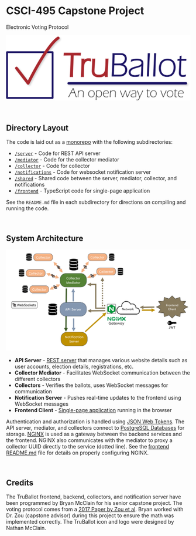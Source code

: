 # CSCI-495 Capstone Project

Electronic Voting Protocol

![TruBallot Logo](/frontend/public/truballot-logo.svg)

<br />

## Directory Layout

The code is laid out as a [monorepo](https://en.wikipedia.org/wiki/Monorepo) with the following subdirectories:

- [`/server`](/server) - Code for REST API server
- [`/mediator`](/mediator) - Code for the collector mediator
- [`/collector`](/collector) - Code for collector
- [`/notifications`](/notifications) - Code for websocket notification server
- [`/shared`](/shared) - Shared code between the server, mediator, collector, and notifications
- [`/frontend`](/frontend) - TypeScript code for single-page application

See the `README.md` file in each subdirectory for directions on compiling and running the code.

<br />

## System Architecture

![System Architecture Diagram](architecture.png)

- **API Server** - [REST server](https://en.wikipedia.org/wiki/Representational_state_transfer) that manages various website details such as user accounts, election details, registrations, etc.
- **Collector Mediator** - Facilitates WebSocket communication between the different collectors
- **Collectors** - Verifies the ballots, uses WebSocket messages for communication
- **Notification Server** - Pushes real-time updates to the frontend using WebSocket messages
- **Frontend Client** - [Single-page application](https://en.wikipedia.org/wiki/Single-page_application) running in the browser

Authentication and authorization is handled using [JSON Web Tokens](https://jwt.io/).
The API server, mediator, and collectors connect to [PostgreSQL Databases](https://www.postgresql.org/) for storage.
[NGINX](https://www.nginx.com/) is used as a gateway between the backend services and the frontend.
NGINX also communicates with the mediator to proxy a collector UUID directly to the service (dotted line).
See the [frontend README.md](/frontend/README.md) file for details on properly configuring NGINX.

<br />

## Credits

The TruBallot frontend, backend, collectors, and notification server have been programmed by Bryan McClain for his senior capstone project.
The voting protocol comes from a [2017 Paper by Zou et al](https://www.mdpi.com/2410-387X/1/2/13).
Bryan worked with Dr. Zou (capstone advisor) during this project to ensure the math was implemented correctly.
The TruBallot icon and logo were designed by Nathan McClain.
